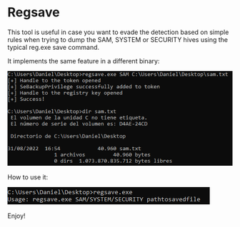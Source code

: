 # Regsave

This tool is useful in case you want to evade the detection based on simple rules when trying to dump the SAM, SYSTEM or SECURITY hives using the typical reg.exe save command.

It implements the same feature in a different binary:

![Image could not load](https://github.com/stark0de/regsave/blob/master/captura1.PNG?raw=true)

How to use it:

![Image could not load](https://github.com/stark0de/regsave/blob/master/captura2.PNG?raw=true)

Enjoy!

